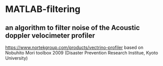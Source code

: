 # MATLAB-filtering
## an algorithm to filter noise of the Acoustic doppler velocimeter profiler

https://www.nortekgroup.com/products/vectrino-profiler
based on Nobuhito Mori toolbox 2009 (Disaster Prevention Research Institue, Kyoto University)

